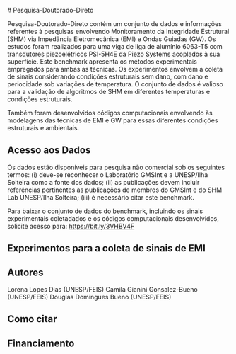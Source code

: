 <p align="justify">
# Pesquisa-Doutorado-Direto

Pesquisa-Doutorado-Direto contém um conjunto de dados e informações referentes à pesquisas envolvendo Monitoramento da Integridade Estrutural (SHM) via Impedância Eletromecânica (EMI) e Ondas Guiadas (GW). Os estudos foram realizados para uma viga de liga de alumínio 6063-T5 com transdutores piezoelétricos PSI-5H4E da Piezo Systems acoplados à sua superfície. Este benchmark apresenta os métodos experimentais empregados para ambas as técnicas. Os experimentos envolvem a coleta de sinais considerando condições estruturais sem dano, com dano e periocidade sob variações de temperatura. O conjunto de dados é valioso para a validação de algoritmos de SHM em diferentes temperaturas e condições estruturais.

Também foram desenvolvidos códigos computacionais envolvendo às modelagens das técnicas de EMI e GW para essas diferentes condições estruturais e ambientais.

## Acesso aos Dados

Os dados estão disponíveis para pesquisa não comercial sob os seguintes termos: (i) deve-se reconhecer o Laboratório GMSInt e a UNESP/Ilha Solteira como a fonte dos dados; (ii) as publicações devem incluir referências pertinentes às publicações de membros do GMSInt e do SHM Lab UNESP/Ilha Solteira; (iii) é necessário citar este benchmark.

Para baixar o conjunto de dados do benchmark, incluindo os sinais experimentais coletadados e os códigos computacionais desenvolvidos, solicite acesso para: https://bit.ly/3VHBV4F

## Experimentos para a coleta de sinais de EMI


## Autores
Lorena Lopes Dias (UNESP/FEIS)
Camila Gianini Gonsalez-Bueno (UNESP/FEIS)
Douglas Domingues Bueno (UNESP/FEIS)

## Como citar

## Financiamento 

</p>

